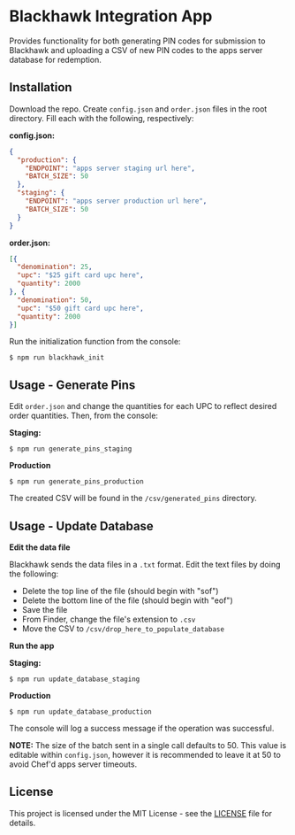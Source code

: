 # Blackhawk Integration App

Provides functionality for both generating PIN codes for submission to Blackhawk
and uploading a CSV of new PIN codes to the apps server database for redemption.

## Installation

Download the repo. Create `config.json` and `order.json` files in the root
directory. Fill each with the following, respectively:

**config.json:**
```json
{
  "production": {
    "ENDPOINT": "apps server staging url here",
    "BATCH_SIZE": 50
  },
  "staging": {
    "ENDPOINT": "apps server production url here",
    "BATCH_SIZE": 50
  }
}
```

**order.json:**
```json
[{
  "denomination": 25,
  "upc": "$25 gift card upc here",
  "quantity": 2000
}, {
  "denomination": 50,
  "upc": "$50 gift card upc here",
  "quantity": 2000
}]
```

Run the initialization function from the console:
```shell
$ npm run blackhawk_init
```

## Usage - Generate Pins

Edit `order.json` and change the quantities for each UPC to reflect desired
order quantities. Then, from the console:

**Staging:**
```shell
$ npm run generate_pins_staging
```
**Production**
```shell
$ npm run generate_pins_production
```

The created CSV will be found in the `/csv/generated_pins` directory.

## Usage - Update Database

**Edit the data file**

Blackhawk sends the data files in a `.txt` format. Edit the text files by doing
the following:
* Delete the top line of the file (should begin with "sof")
* Delete the bottom line of the file (should begin with "eof")
* Save the file
* From Finder, change the file's extension to `.csv`
* Move the CSV to `/csv/drop_here_to_populate_database`

**Run the app**

**Staging:**
```shell
$ npm run update_database_staging
```
**Production**
```shell
$ npm run update_database_production
```

The console will log a success message if the operation was successful.

**NOTE:** The size of the batch sent in a single call defaults to 50. This value
is editable within `config.json`, however it is recommended to leave it at 50 to
avoid Chef'd apps server timeouts.

## License

This project is licensed under the MIT License - see the [LICENSE](LICENSE) file for details.

